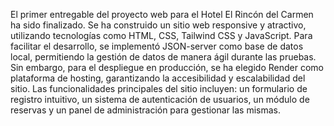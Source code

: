 El primer entregable del proyecto web para el Hotel El Rincón del Carmen ha sido finalizado. Se ha construido un sitio web responsive y atractivo, utilizando tecnologías como HTML, CSS, Tailwind CSS y JavaScript. Para facilitar el desarrollo, se implementó JSON-server como base de datos local, permitiendo la gestión de datos de manera ágil durante las pruebas. Sin embargo, para el despliegue en producción, se ha elegido Render como plataforma de hosting, garantizando la accesibilidad y escalabilidad del sitio. Las funcionalidades principales del sitio incluyen: un formulario de registro intuitivo, un sistema de autenticación de usuarios, un módulo de reservas y un panel de administración para gestionar las mismas.